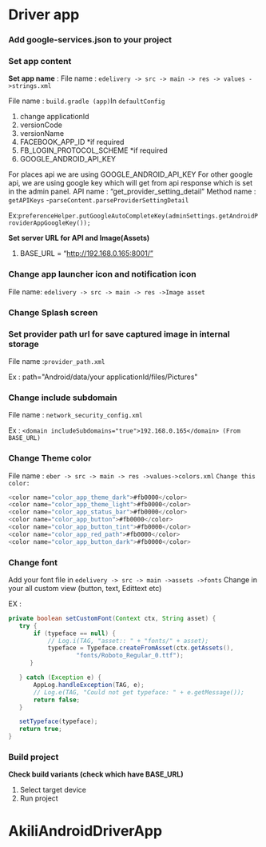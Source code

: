 # Driver app

### Add google-services.json to your project

### Set app content
 **Set app name** :
File name : `edelivery -> src -> main -> res -> values ->strings.xml`

File name : `build.gradle (app)`In `defaultConfig`
1. change applicationId
2. versionCode
3. versionName
4. FACEBOOK_APP_ID *if required
5. FB_LOGIN_PROTOCOL_SCHEME *if required
6. GOOGLE_ANDROID_API_KEY

 For places api we are using GOOGLE_ANDROID_API_KEY
 For other google api, we are using google key which will get from api response which is set in the admin panel.
 API name : “get_provider_setting_detail”
 Method name : `getAPIKeys`
        -`parseContent.parseProviderSettingDetail`

Ex:`preferenceHelper.putGoogleAutoCompleteKey(adminSettings.getAndroidProviderAppGoogleKey());`

**Set server URL for API and Image(Assets)**
1) BASE_URL = “http://192.168.0.165:8001/”


### Change app launcher icon and notification icon
File name: `edelivery -> src -> main -> res ->Image asset`

### Change Splash screen 



### Set provider path url for save captured image in internal storage 
File name :`provider_path.xml`
 
Ex : path="Android/data/your applicationId/files/Pictures"



### Change include subdomain 
File name : `network_security_config.xml`

Ex : `<domain includeSubdomains="true">192.168.0.165</domain> (From BASE_URL)`




### Change Theme color
File name : `eber -> src -> main -> res ->values->colors.xml`
`Change this color:`
```java 
<color name="color_app_theme_dark">#fb0000</color> 
<color name="color_app_theme_light">#fb0000</color> 
<color name="color_app_status_bar">#fb0000</color>
<color name="color_app_button">#fb0000</color> 
<color name="color_app_button_tint">#fb0000</color>
<color name="color_app_red_path">#fb0000</color>
<color name="color_app_button_dark">#fb0000</color>

```


### Change font 
Add your font file in `edelivery -> src -> main ->assets ->fonts`
Change in your all custom view (button, text, Edittext etc)
 
EX : 
```java 
private boolean setCustomFont(Context ctx, String asset) {
   try {
       if (typeface == null) {
           // Log.i(TAG, "asset:: " + "fonts/" + asset);
           typeface = Typeface.createFromAsset(ctx.getAssets(),
                   "fonts/Roboto_Regular_0.ttf");
      }

   } catch (Exception e) {
       AppLog.handleException(TAG, e);
       // Log.e(TAG, "Could not get typeface: " + e.getMessage());
       return false;
   }

   setTypeface(typeface);
   return true;
}

```



### Build project
 
**Check build variants (check which have BASE_URL)**

1. Select target device
2. Run project 

# AkiliAndroidDriverApp
